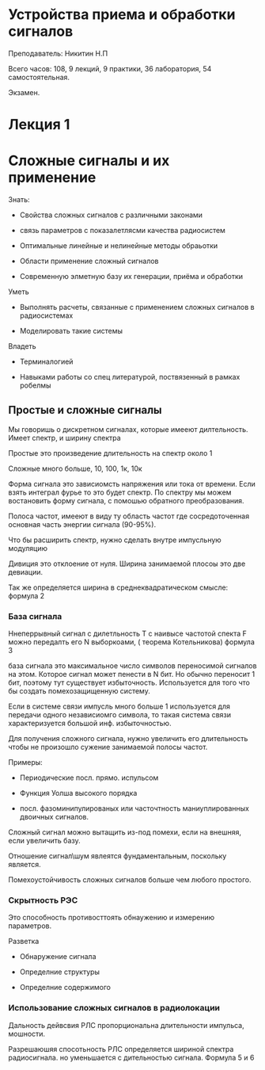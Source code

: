 # Устройства приема и обработки сигналов

Преподаватель: Никитин Н.П

Всего часов: 108, 9 лекций, 9 практики, 36 лаборатория, 54 самостоятельная.

Экзамен.

# Лекция 1 

# Сложные сигналы и их применение

Знать:

-   Свойства сложных сигналов с различными законами

-   связь параметров с показалетлясми качества радиосистем

-   Оптимальные линейные и нелинейные методы обраьотки

-   Области применение сложный сигналов

-   Современную элметную базу их генерации, приёма и обработки

Уметь

-   Выполнять расчеты, связанные с применением сложных сигналов в радиосистемах

-   Моделировать такие системы

Владеть

-   Терминалогией

-   Навыками работы со спец литературой, поствязенный в рамках робелмы

## Простые и сложные сигналы

Мы говоришь о дискретном сигналах, которые имееют дилтельность. Имеет спектр, и ширину спектра

Простые это произведение длительность на спектр около 1

Сложные много больше, 10, 100, 1к, 10к

Форма сигнала это зависиомсть напряжения или тока от времени. Если взять интеграл фурье то это будет спектр. По спектру мы можем востановить форму сигнала, с помошью обратного преобразования.

Полоса частот, имееют в виду ту область частот где сосредоточенная основная часть энергии сигнала (90-95%).

Что бы расширить спектр, нужно сделать внутре импусльную модуляцию

Дивиция это отклоение от нуля. Ширина занимаемой плосоы это две девиации.

Так же определяется ширина в среднеквадратическом смысле: формула 2

### База сигнала

Ннеперрывный сигнал с дилетльность Т с наивысе частотой спекта F можно передалть его N выборкоами, ( теорема Котельникова) формула 3

база сигнала это максимальное число символов переносимой сигналов на этом. Которое сигнал может пенести в N бит. Но обычно переносит 1 бит, поэтому тут существует избыточность. Используется для того что бы создать помехозащищенную систему.

Если в системе связи импусль много больше 1 используется для передачи одного независиомго символа, то такая система связи характеризуется большой инф. избыточностью.

Для получения сложного сигнала, нужно увеличить его длительность чтобы не произошло сужение занимаемой полосы частот.

Примеры:

-   Периодические посл. прямо. испульсом

-   Функция Уолша высокого порядка

-   посл. фазоминипулированых или часточтность маниуплированных двоичных сигналов.

Сложный сигнал можно вытащить из-под помехи, если на внешняя, если увеличить базу.

Отношение сигнал\\шум явлеятся фундаментальным, поскольку является.

Помехоустойчивость сложных сигналов больше чем любого простого.

### Скрытность РЭС

Это способность противосттоять обнаужению и измерению параметров.

Разветка

-   Обнаружение сигнала

-   Определние структуры

-   Определние содержимого

### Использование сложных сигналов в радиолокации

Дальность дейвсвия РЛС пропорциональна длительности импульса, мошности.

Разрешаюшяя спосотьность РЛС определяется шириной спектра радиосигнала. но уменьшается с дительностью сигнала. Формула 5 и 6
